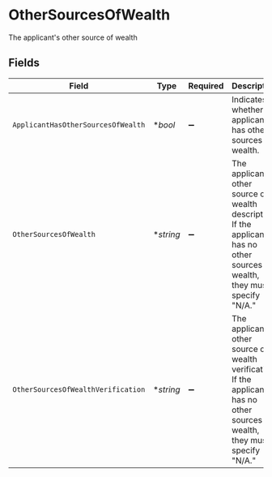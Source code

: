 # OtherSourcesOfWealth

The applicant's other source of wealth


## Fields

| Field                                                                                                                          | Type                                                                                                                           | Required                                                                                                                       | Description                                                                                                                    | Example                                                                                                                        |
| ------------------------------------------------------------------------------------------------------------------------------ | ------------------------------------------------------------------------------------------------------------------------------ | ------------------------------------------------------------------------------------------------------------------------------ | ------------------------------------------------------------------------------------------------------------------------------ | ------------------------------------------------------------------------------------------------------------------------------ |
| `ApplicantHasOtherSourcesOfWealth`                                                                                             | **bool*                                                                                                                        | :heavy_minus_sign:                                                                                                             | Indicates whether the applicant has other sources of wealth.                                                                   | true                                                                                                                           |
| `OtherSourcesOfWealth`                                                                                                         | **string*                                                                                                                      | :heavy_minus_sign:                                                                                                             | The applicant's other source of wealth description. If the applicant has no other sources of wealth, they must specify "N/A."  | I also have a small business selling handmade jewelry.                                                                         |
| `OtherSourcesOfWealthVerification`                                                                                             | **string*                                                                                                                      | :heavy_minus_sign:                                                                                                             | The applicant's other source of wealth verification. If the applicant has no other sources of wealth, they must specify "N/A." | I have a business license and tax returns to verify my business.                                                               |